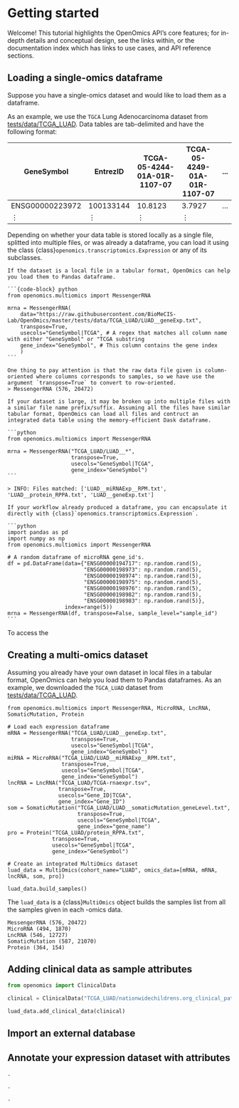 # Getting started

Welcome! This tutorial highlights the OpenOmics API’s core features; for in-depth details and conceptual design, see the links within, or the documentation index which has links to use cases, and API reference sections.

## Loading a single-omics dataframe

Suppose you have a single-omics dataset and would like to load them as a dataframe.

As an example, we use the `TGCA` Lung Adenocarcinoma dataset from [tests/data/TCGA_LUAD](https://github.com/BioMeCIS-Lab/OpenOmics/tree/master/tests/data/TCGA_LUAD). Data tables are tab-delimited and have the following format:

| GeneSymbol      | EntrezID  | TCGA-05-4244-01A-01R-1107-07 | TCGA-05-4249-01A-01R-1107-07 | ...  |
| --------------- | --------- | ---------------------------- | ---------------------------- | ---- |
| ENSG00000223972 | 100133144 | 10.8123                      | 3.7927                       | ...  |
| ⋮ | ⋮ | ⋮ | ⋮ |

Depending on whether your data table is stored locally as a single file, splitted into multiple files, or was already a dataframe, you can load it using the class {class}`openomics.transcriptomics.Expression` or any of its subclasses.

````{tab} From a single file
If the dataset is a local file in a tabular format, OpenOmics can help you load them to Pandas dataframe.

```{code-block} python
from openomics.multiomics import MessengerRNA

mrna = MessengerRNA(
    data="https://raw.githubusercontent.com/BioMeCIS-Lab/OpenOmics/master/tests/data/TCGA_LUAD/LUAD__geneExp.txt",
    transpose=True,
    usecols="GeneSymbol|TCGA", # A regex that matches all column name with either "GeneSymbol" or "TCGA substring
    gene_index="GeneSymbol", # This column contains the gene index
    )
```

One thing to pay attention is that the raw data file given is column-oriented where columns corresponds to samples, so we have use the argument `transpose=True` to convert to row-oriented.
> MessengerRNA (576, 20472)
````

````{tab} From multiple files (glob)
If your dataset is large, it may be broken up into multiple files with a similar file name prefix/suffix. Assuming all the files have similar tabular format, OpenOmics can load all files and contruct an integrated data table using the memory-efficient Dask dataframe.

```python
from openomics.multiomics import MessengerRNA

mrna = MessengerRNA("TCGA_LUAD/LUAD__*",
                    transpose=True,
                    usecols="GeneSymbol|TCGA",
                    gene_index="GeneSymbol")
```

> INFO: Files matched: ['LUAD__miRNAExp__RPM.txt', 'LUAD__protein_RPPA.txt', 'LUAD__geneExp.txt']
````

````{tab} From DataFrame
If your workflow already produced a dataframe, you can encapsulate it directly with {class}`openomics.transcriptomics.Expression`.

```python
import pandas as pd
import numpy as np
from openomics.multiomics import MessengerRNA

# A random dataframe of microRNA gene_id's.
df = pd.DataFrame(data={"ENSG00000194717": np.random.rand(5),
                        "ENSG00000198973": np.random.rand(5),
                        "ENSG00000198974": np.random.rand(5),
                        "ENSG00000198975": np.random.rand(5),
                        "ENSG00000198976": np.random.rand(5),
                        "ENSG00000198982": np.random.rand(5),
                        "ENSG00000198983": np.random.rand(5)},
                  index=range(5))
mrna = MessengerRNA(df, transpose=False, sample_level="sample_id")
```
````

To access the

## Creating a multi-omics dataset

Assuming you already have your own dataset in local files in a tabular format, OpenOmics can help you load them to Pandas dataframes. As an example, we downloaded the `TGCA_LUAD` dataset from [tests/data/TCGA_LUAD](https://github.com/BioMeCIS-Lab/OpenOmics/tree/master/tests/data/TCGA_LUAD).

```{code-block} python
from openomics.multiomics import MessengerRNA, MicroRNA, LncRNA, SomaticMutation, Protein

# Load each expression dataframe
mRNA = MessengerRNA("TCGA_LUAD/LUAD__geneExp.txt",
                    transpose=True,
                    usecols="GeneSymbol|TCGA",
                    gene_index="GeneSymbol")
miRNA = MicroRNA("TCGA_LUAD/LUAD__miRNAExp__RPM.txt",
                 transpose=True,
                 usecols="GeneSymbol|TCGA",
                 gene_index="GeneSymbol")
lncRNA = LncRNA("TCGA_LUAD/TCGA-rnaexpr.tsv",
                transpose=True,
                usecols="Gene_ID|TCGA",
                gene_index="Gene_ID")
som = SomaticMutation("TCGA_LUAD/LUAD__somaticMutation_geneLevel.txt",
                      transpose=True,
                      usecols="GeneSymbol|TCGA",
                      gene_index="gene_name")
pro = Protein("TCGA_LUAD/protein_RPPA.txt",
              transpose=True,
              usecols="GeneSymbol|TCGA",
              gene_index="GeneSymbol")

# Create an integrated MultiOmics dataset
luad_data = MultiOmics(cohort_name="LUAD", omics_data=[mRNA, mRNA, lncRNA, som, pro])

luad_data.build_samples()
```
The `luad_data` is a {class}`MultiOmics` object builds the samples list from all the samples given in each -omics data.

```none
MessengerRNA (576, 20472)
MicroRNA (494, 1870)
LncRNA (546, 12727)
SomaticMutation (587, 21070)
Protein (364, 154)
```



## Adding clinical data as sample attributes

```python
from openomics import ClinicalData

clinical = ClinicalData("TCGA_LUAD/nationwidechildrens.org_clinical_patient_luad.txt", patient_index=)

luad_data.add_clinical_data(clinical)

```

##

## Import an external database



## Annotate your expression dataset with attributes

```{tab} Genomics attributes
.
```

```{tab} Sequences
.
```

```{tab} Interactions
.
```
